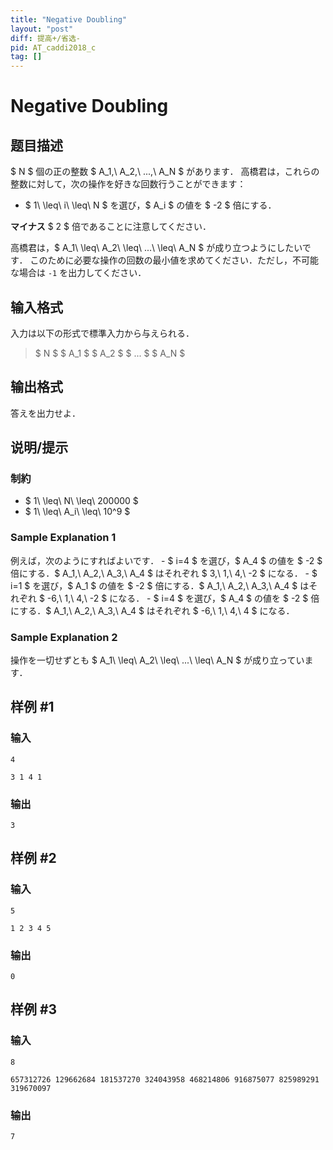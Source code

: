 ```yaml
---
title: "Negative Doubling"
layout: "post"
diff: 提高+/省选-
pid: AT_caddi2018_c
tag: []
---
```


# Negative Doubling

## 题目描述

[problemUrl]: https://atcoder.jp/contests/caddi2018/tasks/caddi2018_c

$ N $ 個の正の整数 $ A_1,\ A_2,\ ...,\ A_N $ があります． 高橋君は，これらの整数に対して，次の操作を好きな回数行うことができます：

- $ 1\ \leq\ i\ \leq\ N $ を選び，$ A_i $ の値を $ -2 $ 倍にする．

**マイナス** $ 2 $ 倍であることに注意してください．

高橋君は，$ A_1\ \leq\ A_2\ \leq\ ...\ \leq\ A_N $ が成り立つようにしたいです． このために必要な操作の回数の最小値を求めてください．ただし，不可能な場合は `-1` を出力してください．

## 输入格式

入力は以下の形式で標準入力から与えられる．

> $ N $ $ A_1 $ $ A_2 $ $ ... $ $ A_N $

## 输出格式

答えを出力せよ．

## 说明/提示

### 制約

- $ 1\ \leq\ N\ \leq\ 200000 $
- $ 1\ \leq\ A_i\ \leq\ 10^9 $

### Sample Explanation 1

例えば，次のようにすればよいです． - $ i=4 $ を選び，$ A_4 $ の値を $ -2 $ 倍にする．$ A_1,\ A_2,\ A_3,\ A_4 $ はそれぞれ $ 3,\ 1,\ 4,\ -2 $ になる． - $ i=1 $ を選び，$ A_1 $ の値を $ -2 $ 倍にする．$ A_1,\ A_2,\ A_3,\ A_4 $ はそれぞれ $ -6,\ 1,\ 4,\ -2 $ になる． - $ i=4 $ を選び，$ A_4 $ の値を $ -2 $ 倍にする．$ A_1,\ A_2,\ A_3,\ A_4 $ はそれぞれ $ -6,\ 1,\ 4,\ 4 $ になる．

### Sample Explanation 2

操作を一切せずとも $ A_1\ \leq\ A_2\ \leq\ ...\ \leq\ A_N $ が成り立っています．

## 样例 #1

### 输入

```
4
3 1 4 1
```

### 输出

```
3
```

## 样例 #2

### 输入

```
5
1 2 3 4 5
```

### 输出

```
0
```

## 样例 #3

### 输入

```
8
657312726 129662684 181537270 324043958 468214806 916875077 825989291 319670097
```

### 输出

```
7
```


